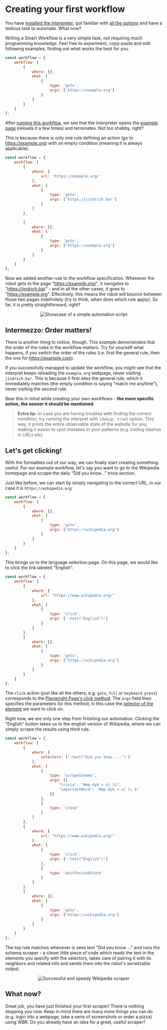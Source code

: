 # Creating your first workflow

You have [installed the interpreter](../README.md), got familiar with [all the options](./interpreter.md) and have a tedious task to automate. What now?

Writing a Smart Workflow is a very simple task, not requiring much programming knowledge. Feel free to experiment, copy-paste and edit following examples, finding out what works the best for you.

```javascript
const workflow = {
    workflow: [
        {
            where: {},
            what: [
                {
                    type: 'goto',
                    args: ['https://example.org']
                }
            ]
        }
    ]
};
```

After [running this workflow](./interpreter.md#running-a-workflow), we see that the interpreter opens the [example page](https://example.org) (reloads it a few times) and terminates. Not too shabby, right? 

This is because there is only one rule defining an action (go to https://example.org) with an empty condition (meaning it is always applicable).

```javascript
const workflow = {
    workflow: [
        {
            where: {
                url: 'https://example.org/'
            },
            what: [
                {
                    type: 'goto',
                    args: ['https://jindrich.bar']
                }
            ]
        },

        {
            where: {},
            what: [
                {
                    type: 'goto',
                    args: ['https://example.org']
                }
            ]
        }
    ]
};
```

Now we added another rule to the workflow specification. Whenever the robot gets to the page "https://example.org/", it navigates to "https://jindrich.bar" - and in all the other cases, it goes to "https://example.org". Effectively, this means the robot will bounce between those two pages indefinitely (try to think, when does which rule apply). So far, it is pretty straightforward, right? 

<div align="center">
<img src="./static/img/flip-flop.gif" alt="Showcase of a simple automation script"/>
</div>

## Intermezzo: Order matters!

There is another thing to notice, though. This example demonstrates that the order of the rules in the workflow matters. Try for yourself what happens, if you switch the order of the rules (i.e. first the general rule, then the one for https://example.com).

If you successfully managed to update the workflow, you might see that the interpret keeps reloading the `example.org` webpage, never visiting `jindrich.bar`. This is because it first sees the general rule, which it immediately matches (the empty condition is saying "match me anytime"), never visiting the second rule.

Bear this in mind while creating your own workflows - **the more specific action, the sooner it should be mentioned**.

> **Extra tip:** In case you are having troubles with finding the correct condition, try running the interpret with `{debug: true}` option. This way, it prints the entire observable state of the website for you, making it easier to spot mistakes in your patterns (e.g. trailing slashes in URLs etc).

## Let's get clicking!

With the formalities out of our way, we can finally start creating something useful. For our example workflow, let's say you want to go to the Wikipedia homepage and scrape the daily "Did you know..." trivia section. 

Just like before, we can start by simply navigating to the correct URL, in our case it is `https://wikipedia.org`:

```javascript
const workflow = {
    workflow: [
        {
            where: {},
            what: [
                {
                    type: 'goto',
                    args: ['https://wikipedia.org']
                }
            ]
        }
    ]
};
```

This brings us to the language selection page. On this page, we would like to click the link labeled "English". 


```javascript
const workflow = {
    workflow: [
        {
            where: {
                url: "https://www.wikipedia.org/"
            },
            what: [
                {
                    type: 'click',
                    args: [':text("English")']
                }
            ]
        },
        {
            where: {},
            what: [
                {
                    type: 'goto',
                    args: ['https://wikipedia.org']
                }
            ]
        }
    ]
};
```

The `click` action (just like all the others, e.g. `goto`, `fill` or `keyboard.press`) corresponds to the [Playwright Page's click method](https://playwright.dev/docs/api/class-page#page-click). The `args` field then specifies the parameters for this method, in this case the [selector of the element](https://playwright.dev/docs/selectors) we want to click on.

Right now, we are only one step from finishing our automation. Clicking the "English" button takes us to the english version of Wikipedia, where we can simply scrape the results using third rule.

```javascript
const workflow = {
    workflow: [
        {
            where: {
                selectors: [':text("Did you know ...")']
            },
            what: [
                {
                    type: 'scrapeSchema',
                    args: [{
                        "trivia": "#mp-dyk > ul li",
                        "importantWord": "#mp-dyk > ul li b"
                    }]
                },
                {
                    type: 'close'
                }
            ]
        },
        {
            where: {
                url: "https://www.wikipedia.org/"
            },
            what: [
                {
                    type: 'click',
                    args: [':text("English")']
                },
                {
                    type: 'waitForLoadState'
                }
            ]
        },
        {
            where: {},
            what: [
                {
                    type: 'goto',
                    args: ['https://wikipedia.org']
                }
            ]
        }
    ]
};
```
The top rule matches whenever is sees text "Did you know ..." and runs the schema scraper - a clever little piece of code which reads the text in the elements you specify with the selectors, takes care of pairing it with its neighbors and related info and sends them into the robot's serializable output.

<div align="center">
<img src="./static/img/wikipedia_scraper.gif" alt="Successful and speedy Wikipedia scraper"/>
</div>

## What now?

Great job, you have just finished your first scraper! There is nothing stopping you now.
Keep in mind there are many more things you can do (e.g. login into a webpage, take a serie of screenshots or order a pizza) using WBR. Do you already have an idea for a great, useful scraper? 

<!-- Continue reading to learn how to write parallel workflows for faster execution or how to run your own JS code inside the workflows *(coming soon)*. -->